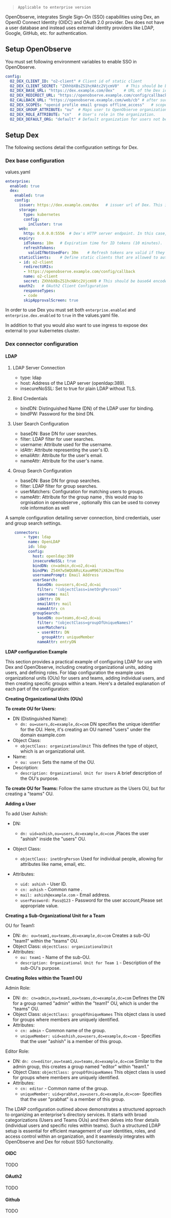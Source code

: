 > `Applicable to enterprise version`

OpenObserve, integrates Single Sign-On (SSO) capabilities using Dex, an OpenID Connect Identity (OIDC) and OAuth 2.0 provider. Dex does not have a user database and instead uses external identity providers like LDAP, Google, GitHub, etc. for authentication.



## Setup OpenObserve

You must set following environment variables to enable SSO in OpenObserve.

```yaml
config:
  O2_DEX_CLIENT_ID: "o2-client"	# Client id of static client
  O2_DEX_CLIENT_SECRET: "ZXhhbXBsZS1hcHAtc2VjcmV0"	 # This should be base64 encoded value of client secret 
  O2_DEX_BASE_URL: "https://dex.example.com/dex"	# URL of the Dex identity provider
  O2_DEX_REDIRECT_URL: "https://openobserve.example.com/config/callback"	# Should match to redirect uri specified in dex
  O2_CALLBACK_URL: "https://openobserve.example.com/web/cb"	# after sucessful token received from dex, user will be redirected to this page
  O2_DEX_SCOPES: "openid profile email groups offline_access"	# scopes to be fetched from dex
  O2_DEX_GROUP_ATTRIBUTE: "ou"	# Maps user to OpenObserve organization.
  O2_DEX_ROLE_ATTRIBUTE: "cn"	# User's role in the organization.
  O2_DEX_DEFAULT_ORG: "default"	# Default organization for users not belonging to any group in ldap
```

## Setup Dex
The following sections detail the configuration settings for Dex.

### Dex base configuration

values.yaml
```yaml
enterprise:
  enabled: true
  dex:
    enabled: true
    config: 
      issuer: https://dex.example.com/dex	# issuer url of Dex. This is used by clients to discover OIDC endpoints.
      storage:
        type: kubernetes
        config:
          inCluster: true
      web:
        http: 0.0.0.0:5556	# Dex's HTTP server endpoint. In this case, it listens on all interfaces (0.0.0.0) and port 5556.
      expiry:
        idTokens: 10m	# Expiration time for ID tokens (10 minutes).
        refreshTokens:
          validIfNotUsedFor: 30m	# Refresh tokens are valid if they haven't been used for 30 minutes.
      staticClients:	# Define static clients that are allowed to authenticate with Dex.
      - id: o2-client
        redirectURIs:
        - https://openobserve.example.com/config/callback
        name: o2-client
        secret: ZXhhbXBsZS1hcHAtc2VjcmV0 # This should be base64 encoded value of client secret and must be same that you set in config.O2_DEX_CLIENT_SECRET
      oauth2:	# OAuth2 Client Configuration
        responseTypes:
        - code
        skipApprovalScreen: true
```

In order to use Dex you must set both `enterprise.enabled` and `enterprise.dex.enabled` to `true` in the values.yaml file. 

In addition to that you would also want to use ingress to expose dex external to your kubernetes cluster.

### Dex connector configuration

#### LDAP

1. LDAP Server Connection
    - type: ldap
    - host: Address of the LDAP server (openldap:389).
    - insecureNoSSL: Set to true for plain LDAP without TLS.


2. Bind Credentials
    - bindDN: Distinguished Name (DN) of the LDAP user for binding.
    - bindPW: Password for the bind DN.

3. User Search Configuration
    - baseDN: Base DN for user searches.
    - filter: LDAP filter for user searches.
    - username: Attribute used for the username.
    - idAttr: Attribute representing the user's ID.
    - emailAttr: Attribute for the user's email.
    - nameAttr: Attribute for the user's name.

4. Group Search Configuration
    - baseDN: Base DN for group searches.
    - filter: LDAP filter for group searches.
    - userMatchers: Configuration for matching users to groups.
    - nameAttr: Attribute for the group name , this would map to orgnisation in openobserve , optionally this can be used to convey role information as well

A sample configuration detailing server connection, bind credentials, user and group search settings.

```yaml
	connectors:
        - type: ldap
          name: OpenLDAP
          id: ldap
          config:
            host: openldap:389
            insecureNoSSL: true
            bindDN: cn=admin,dc=o2,dc=ai
            bindPW: Z54H7w5WQUARsLKaumM967iX62msTEno
            usernamePrompt: Email Address
            userSearch:
              baseDN: ou=users,dc=o2,dc=ai
              filter: "(objectClass=inetOrgPerson)"
              username: mail
              idAttr: DN
              emailAttr: mail
              nameAttr: cn
            groupSearch:
              baseDN: ou=teams,dc=o2,dc=ai
              filter: "(objectClass=groupOfUniqueNames)"
              userMatchers:
              - userAttr: DN
                groupAttr: uniqueMember
              nameAttr: entryDN

```

**LDAP configuration Example**

This section provides a practical example of configuring LDAP for use with Dex and OpenObserve, including creating organizational units, adding users, and defining roles.
For ldap configuration the example uses organizational units (OUs) for users and teams, adding individual users, and then creating specific groups within a team. Here's a detailed explanation of each part of the configuration:

**Creating Organizational Units (OUs)**
 
**To create OU for Users:**

- DN (Distinguished Name): 
    - `dn: ou=users,dc=example,dc=com`  DN specifies the unique identifier for the OU. Here, it's creating an OU named "users" under the domain example.com
- Object Class: 
    - `objectClass: organizationalUnit`
    This defines the type of object, which is an organizational unit.
- Name:
     - `ou: users`
     Sets the name of the OU.
- Description: 
    - `description: Organizational Unit for Users`
    A brief description of the OU's purpose.

**To create OU for Teams:**
Follow the same structure as the Users OU, but for creating a "teams" OU.


**Adding a User**

To add User Ashish:

- DN:
    - `dn: uid=ashish,ou=users,dc=example,dc=com` ,Places the user "ashish" inside the "users" OU.
- Object Class:
    - `objectClass: inetOrgPerson`
     Used for individual people, allowing for attributes like name, email, etc.
- Attributes:

    - `uid: ashish` - User ID.
    - `cn: ashish` - Common name .
    - `mail: ashish@example.com` - Email address.
    - `userPassword: Pass@123` - Password for the user account,Please set appropriate value.

**Creating a Sub-Organizational Unit for a Team**

OU for Team1:

- DN: 
    `dn: ou=team1,ou=teams,dc=example,dc=com`
    Creates a sub-OU "team1" within the "teams" OU.
- Object Class: 
    `objectClass: organizationalUnit`
- Attributes:
    - `ou: team1` - Name of the sub-OU.
    - `description: Organizational Unit for Team 1` - Description of the sub-OU's purpose.

**Creating Roles within the Team1 OU**

Admin Role:

- DN: 
    `dn: cn=admin,ou=team1,ou=teams,dc=example,dc=com`
    Defines the DN for a group named "admin" within the "team1" OU, which is under the "teams" OU.
- Object Class: 
    `objectClass: groupOfUniqueNames`
    This object class is used for groups where members are uniquely identified.
- Attributes:
    - `cn: admin` - Common name of the group.
    - `uniqueMember: uid=ashish,ou=users,dc=example,dc=com` - Specifies that the user "ashish" is a member of this group.

Editor Role:

- DN: 
    `dn: cn=editor,ou=team1,ou=teams,dc=example,dc=com`
    Similar to the admin group, this creates a group named "editor" within "team1."
- Object Class: 
    `objectClass: groupOfUniqueNames`
    This object class is used for groups where members are uniquely identified.    
- Attributes:
    - `cn: editor` - Common name of the group.
    - `uniqueMember: uid=prabhat,ou=users,dc=example,dc=com`- Specifies that the user "prabhat" is a member of this group.


The LDAP configuration outlined above demonstrates a structured approach to organizing an enterprise's directory services. It starts with broad categorizations (Users and Teams OUs) and then delves into finer details (individual users and specific roles within teams). Such a structured LDAP setup is essential for efficient management of user identities, roles, and access control within an organization, and it seamlessly integrates with OpenObserve and Dex for robust SSO functionality.

#### OIDC

TODO

#### OAuth2

TODO

#### Github

TODO




